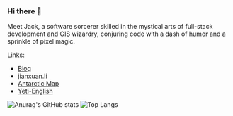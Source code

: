 ### Hi there 👋

Meet Jack, a software sorcerer skilled in the mystical arts of full-stack development and GIS wizardry, conjuring code with a dash of humor and a sprinkle of pixel magic.

Links:

* [Blog](https://freeyeti.net)
* [jianxuan.li](https://jianxuan.li)
* [Antarctic Map](https://antarctic.freeyeti.net/)
* [Yeti-English](https://yetien.com)

![Anurag's GitHub stats](https://github-readme-stats.vercel.app/api?username=Jianxuan-Li&show_icons=true)
![Top Langs](https://github-readme-stats.vercel.app/api/top-langs/?username=Jianxuan-Li&layout=donut)
